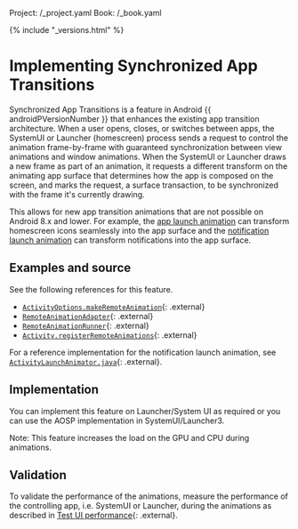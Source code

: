 Project: /_project.yaml
Book: /_book.yaml

{% include "_versions.html" %}

<!--
  Copyright 2018 The Android Open Source Project

  Licensed under the Apache License, Version 2.0 (the "License");
  you may not use this file except in compliance with the License.
  You may obtain a copy of the License at

      http://www.apache.org/licenses/LICENSE-2.0

  Unless required by applicable law or agreed to in writing, software
  distributed under the License is distributed on an "AS IS" BASIS,
  WITHOUT WARRANTIES OR CONDITIONS OF ANY KIND, either express or implied.
  See the License for the specific language governing permissions and
  limitations under the License.
-->

# Implementing Synchronized App Transitions

Synchronized App Transitions is a feature in Android {{ androidPVersionNumber }}
that enhances the existing app transition architecture. When a user opens,
closes, or switches between apps, the SystemUI or Launcher (homescreen) process
sends a request to control the animation frame-by-frame with guaranteed
synchronization between view animations and window animations. When the SystemUI
or Launcher draws a new frame as part of an animation, it requests a different
transform on the animating app surface that determines how the app is composed
on the screen, and marks the request, a surface transaction, to be synchronized
with the frame it's currently drawing.

This allows for new app transition animations that are not possible on Android
8.x and lower. For example, the
[app launch animation](/devices/tech/display/images/app-launch-animation.mp4)
can transform homescreen icons seamlessly into the app surface and the
[notification launch animation](/devices/tech/display/images/notification-launch-animation.mp4)
can transform notifications into the app surface.

## Examples and source

See the following references for this feature.

+   [`ActivityOptions.makeRemoteAnimation`](https://android.googlesource.com/platform/frameworks/base/+/33a701a55c28dd20390acee1ba7881a500830d7d/core/java/android/app/ActivityOptions.java#843){: .external}
+   [`RemoteAnimationAdapter`](https://android.googlesource.com/platform/frameworks/base/+/master/core/java/android/view/RemoteAnimationAdapter.java){: .external}  
+   [`RemoteAnimationRunner`](https://android.googlesource.com/platform/frameworks/base/+/master/core/java/android/view/IRemoteAnimationRunner.aidl){: .external}  
+   [`Activity.registerRemoteAnimations`](https://android.googlesource.com/platform/frameworks/base/+/f84e2f60fec6f6d2ecfb3b90ddf075101f4b902f/core/java/android/app/Activity.java#7672){: .external}  

For a reference implementation for the notification launch animation, see
[`ActivityLaunchAnimator.java`](https://android.googlesource.com/platform/frameworks/base/+/master/packages/SystemUI/src/com/android/systemui/statusbar/notification/ActivityLaunchAnimator.java){: .external}.

## Implementation

You can implement this feature on Launcher/System UI as required or you can use
the AOSP implementation in SystemUI/Launcher3.

Note: This feature increases the load on the GPU and CPU during animations.

## Validation

To validate the performance of the animations, measure the performance of the
controlling app, i.e. SystemUI or Launcher, during the animations as described
in
[Test UI performance](https://developer.android.com/training/testing/performance){: .external}.
